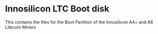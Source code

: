 # Innosilicon LTC Boot disk

This contains the files for the Boot Partition of the Innosilicon A4+ and A6 Litecoin Miners
